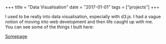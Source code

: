 +++
title = "Data Visualisation"
date = "2017-01-01"
tags = ["projects"]
+++

I used to be really into data visualisation, especially with d3.js. I had a vague notion of moving into web development and then life caught up with me. You can see some of the things I built here:

[Somepage](NotSureHowToLinkToThis)